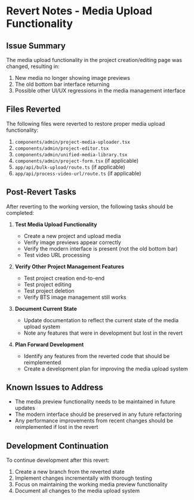 # Revert Notes - Media Upload Functionality

## Issue Summary
The media upload functionality in the project creation/editing page was changed, resulting in:
1. New media no longer showing image previews
2. The old bottom bar interface returning
3. Possible other UI/UX regressions in the media management interface

## Files Reverted
The following files were reverted to restore proper media upload functionality:

1. `components/admin/project-media-uploader.tsx`
2. `components/admin/project-editor.tsx`
3. `components/admin/unified-media-library.tsx`
4. `components/admin/project-form.tsx` (if applicable)
5. `app/api/bulk-upload/route.ts` (if applicable)
6. `app/api/process-video-url/route.ts` (if applicable)

## Post-Revert Tasks
After reverting to the working version, the following tasks should be completed:

1. **Test Media Upload Functionality**
   - Create a new project and upload media
   - Verify image previews appear correctly
   - Verify the modern interface is present (not the old bottom bar)
   - Test video URL processing

2. **Verify Other Project Management Features**
   - Test project creation end-to-end
   - Test project editing
   - Test project deletion
   - Verify BTS image management still works

3. **Document Current State**
   - Update documentation to reflect the current state of the media upload system
   - Note any features that were in development but lost in the revert

4. **Plan Forward Development**
   - Identify any features from the reverted code that should be reimplemented
   - Create a development plan for improving the media upload system

## Known Issues to Address
- The media preview functionality needs to be maintained in future updates
- The modern interface should be preserved in any future refactoring
- Any performance improvements from recent changes should be reimplemented if lost in the revert

## Development Continuation
To continue development after this revert:

1. Create a new branch from the reverted state
2. Implement changes incrementally with thorough testing
3. Focus on maintaining the working media preview functionality
4. Document all changes to the media upload system
